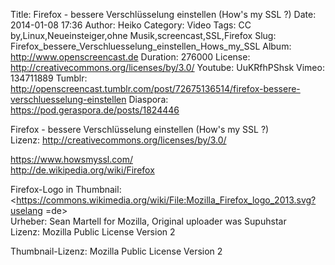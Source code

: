 Title: Firefox - bessere Verschlüsselung einstellen (How's my SSL ?)
Date: 2014-01-08 17:36
Author: Heiko
Category: Video
Tags: CC by,Linux,Neueinsteiger,ohne Musik,screencast,SSL,Firefox
Slug: Firefox_bessere_Verschluesselung_einstellen_Hows_my_SSL
Album: http://www.openscreencast.de
Duration: 276000
License: http://creativecommons.org/licenses/by/3.0/
Youtube: UuKRfhPShsk
Vimeo: 134711889
Tumblr: http://openscreencast.tumblr.com/post/72675136514/firefox-bessere-verschluesselung-einstellen
Diaspora: https://pod.geraspora.de/posts/1824446

Firefox - bessere Verschlüsselung einstellen (How's my SSL ?)  
Lizenz: <http://creativecommons.org/licenses/by/3.0/>  
  
<https://www.howsmyssl.com/>  
<http://de.wikipedia.org/wiki/Firefox>  
  
Firefox-Logo in Thumbnail:  
<https://commons.wikimedia.org/wiki/File:Mozilla_Firefox_logo_2013.svg?uselang
=de>  
Urheber: Sean Martell for Mozilla, Original uploader was Supuhstar  
Lizenz: Mozilla Public License Version 2  
  
Thumbnail-Lizenz: Mozilla Public License Version 2

